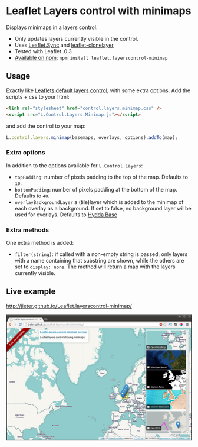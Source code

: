 # Leaflet Layers control with minimaps

Displays minimaps in a layers control.

 - Only updates layers currently visible in the control.
 - Uses [Leaflet.Sync](https://github.com/turban/Leaflet.Sync) and [leaflet-clonelayer](https://github.com/jieter/leaflet-clonelayer)
 - Tested with Leaflet .0.3
 - [Available on npm](https://www.npmjs.com/package/leaflet.layerscontrol-minimap): `npm install leaflet.layerscontrol-minimap`

## Usage

Exactly like [Leaflets default layers control](http://leafletjs.com/reference.html#control-layers),
with some extra options. Add the scripts + css to your html:

```HTML
<link rel="stylesheet" href="control.layers.minimap.css" />
<script src="L.Control.Layers.Minimap.js"></script>
```
and add the control to your map:

```JavaScript
L.control.layers.minimap(basemaps, overlays, options).addTo(map);
```

### Extra options

In addition to the options available for `L.Control.Layers`:

 - `topPadding`: number of pixels padding to the top of the map. Defaults to `10`.
 - `bottomPadding`: number of pixels padding at the bottom of the map. Defaults to `40`.
 - `overlayBackgroundLayer` a (tile)layer which is added to the minimap of each overlay as a background. If set to false, no background layer wil be used for overlays. Defaults to [Hydda Base](http://leaflet-extras.github.io/leaflet-providers/preview/#filter=Hydda.Base)

### Extra methods

One extra method is added:

 - `filter(string)`: if called with a non-empty string is passed, only layers with a name containing that substring are shown, while the others are set to `display: none`. The method will return a map with the layers currently visible.

## Live example

http://jieter.github.io/Leaflet.layerscontrol-minimap/

![Screenshot](screenshot.png)
